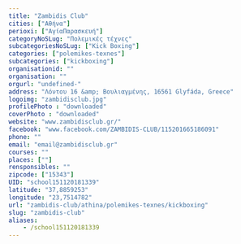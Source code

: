 ```yaml
---
title: "Zambidis Club"
cities: ["Αθήνα"]
perioxi: ["ΑγίαΠαρασκευή"]
categoryNoSLug: "Πολεμικές τέχνες"
subcategoriesNoSLug: ["Kick Boxing"]
categories: ["polemikes-texnes"]
subcategories: ["kickboxing"]
organisationid: ""
organisation: ""
orgurl: "undefined-"
address: "Λόντου 16 &amp; Βουλιαγμένης, 16561 Glyfáda, Greece"
logoimg: "zambidisclub.jpg"
profilePhoto : "downloaded"
coverPhoto : "downloaded"
website: "www.zambidisclub.gr/"
facebook: "www.facebook.com/ZAMBIDIS-CLUB/115201665186091"
phone: ""
email: "email@zambidisclub.gr"
courses: ""
places: [""]
rensponsibles: ""
zipcode: ["15343"]
UID: "school151120181339"
latitude: "37,8859253"
longitude: "23,7514782"
url: "zambidis-club/athina/polemikes-texnes/kickboxing"
slug: "zambidis-club"
aliases:
    - /school151120181339
---
```





